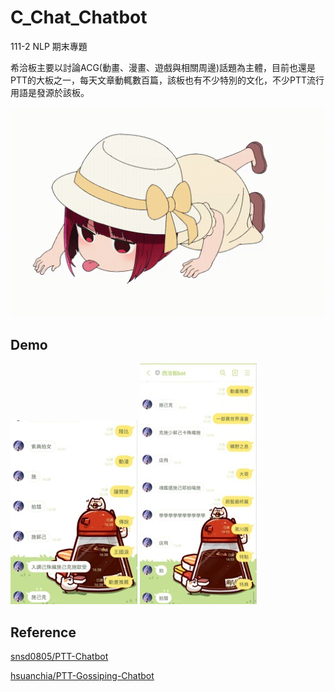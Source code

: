 # C_Chat_Chatbot
111-2 NLP 期末專題

希洽板主要以討論ACG(動畫、漫畫、遊戲與相關周邊)話題為主體，目前也還是PTT的大板之一，每天文章動輒數百篇，該板也有不少特別的文化，不少PTT流行用語是發源於該板。

![image](https://github.com/doudou030/C_Chat_Chatbot/blob/main/img/yuma.gif?raw=true)

## Demo
![image](https://github.com/doudou030/C_Chat_Chatbot/blob/main/img/demo1.jpg?raw=true)
![image](https://github.com/doudou030/C_Chat_Chatbot/blob/main/img/demo2.jpg?raw=true)


## Reference

[snsd0805/PTT-Chatbot](https://github.com/snsd0805/PTT-Chatbot/tree/master)

[hsuanchia/PTT-Gossiping-Chatbot](https://github.com/hsuanchia/PTT-Gossiping-Chatbot)
